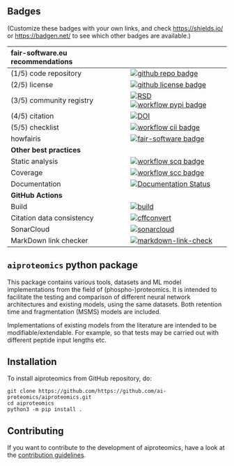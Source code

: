 ## Badges

(Customize these badges with your own links, and check https://shields.io/ or https://badgen.net/ to see which other badges are available.)

| fair-software.eu recommendations | |
| :-- | :--  |
| (1/5) code repository              | [![github repo badge](https://img.shields.io/badge/github-repo-000.svg?logo=github&labelColor=gray&color=blue)](https://github.com/https://github.com/ai-proteomics/aiproteomics) |
| (2/5) license                      | [![github license badge](https://img.shields.io/github/license/https://github.com/ai-proteomics/aiproteomics)](https://github.com/https://github.com/ai-proteomics/aiproteomics) |
| (3/5) community registry           | [![RSD](https://img.shields.io/badge/rsd-aiproteomics-00a3e3.svg)](https://www.research-software.nl/software/aiproteomics) [![workflow pypi badge](https://img.shields.io/pypi/v/aiproteomics.svg?colorB=blue)](https://pypi.python.org/project/aiproteomics/) |
| (4/5) citation                     | [![DOI](https://zenodo.org/badge/DOI/<replace-with-created-DOI>.svg)](https://doi.org/<replace-with-created-DOI>) |
| (5/5) checklist                    | [![workflow cii badge](https://bestpractices.coreinfrastructure.org/projects/<replace-with-created-project-identifier>/badge)](https://bestpractices.coreinfrastructure.org/projects/<replace-with-created-project-identifier>) |
| howfairis                          | [![fair-software badge](https://img.shields.io/badge/fair--software.eu-%E2%97%8F%20%20%E2%97%8F%20%20%E2%97%8F%20%20%E2%97%8F%20%20%E2%97%8B-yellow)](https://fair-software.eu) |
| **Other best practices**           | &nbsp; |
| Static analysis                    | [![workflow scq badge](https://sonarcloud.io/api/project_badges/measure?project=https://github.com/ai-proteomics_aiproteomics&metric=alert_status)](https://sonarcloud.io/dashboard?id=https://github.com/ai-proteomics_aiproteomics) |
| Coverage                           | [![workflow scc badge](https://sonarcloud.io/api/project_badges/measure?project=https://github.com/ai-proteomics_aiproteomics&metric=coverage)](https://sonarcloud.io/dashboard?id=https://github.com/ai-proteomics_aiproteomics) |
| Documentation                      | [![Documentation Status](https://readthedocs.org/projects/aiproteomics/badge/?version=latest)](https://aiproteomics.readthedocs.io/en/latest/?badge=latest) |
| **GitHub Actions**                 | &nbsp; |
| Build                              | [![build](https://github.com/https://github.com/ai-proteomics/aiproteomics/actions/workflows/build.yml/badge.svg)](https://github.com/ai-proteomics/aiproteomics/actions/workflows/build.yml) |
| Citation data consistency               | [![cffconvert](https://github.com/ai-proteomics/aiproteomics/actions/workflows/cffconvert.yml/badge.svg)](https://github.com/ai-proteomics/aiproteomics/actions/workflows/cffconvert.yml) |
| SonarCloud                         | [![sonarcloud](https://github.com/ai-proteomics/aiproteomics/actions/workflows/sonarcloud.yml/badge.svg)](https://github.com/https://github.com/ai-proteomics/aiproteomics/actions/workflows/sonarcloud.yml) |
| MarkDown link checker              | [![markdown-link-check](https://github.com/ai-proteomics/aiproteomics/actions/workflows/markdown-link-check.yml/badge.svg)](https://github.com/https://github.com/ai-proteomics/aiproteomics/actions/workflows/markdown-link-check.yml) |

## `aiproteomics` python package
This package contains various tools, datasets and ML model implementations from the field of (phospho-)proteomics. It is intended to facilitate the testing and comparison of different neural network architectures and existing models, using the same datasets. Both retention time and fragmentation (MSMS) models are included.

Implementations of existing models from the literature are intended to be modifiable/extendable. For example, so that tests may be carried out with different peptide input lengths etc.

## Installation

To install aiproteomics from GitHub repository, do:

```console
git clone https://github.com/https://github.com/ai-proteomics/aiproteomics.git
cd aiproteomics
python3 -m pip install .
```

## Contributing

If you want to contribute to the development of aiproteomics,
have a look at the [contribution guidelines](CONTRIBUTING.md).
